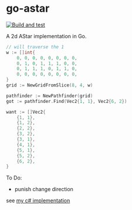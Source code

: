 # go-astar

[![Build and test](https://github.com/valantonini/go-astar/actions/workflows/go.yml/badge.svg)](https://github.com/valantonini/go-astar/actions/workflows/go.yml)

A 2d AStar implementation in Go.

```go
// will traverse the 1
w := []int{
    0, 0, 0, 0, 0, 0, 0, 0,
    0, 1, 0, 1, 1, 1, 0, 0,
    0, 1, 1, 1, 0, 1, 1, 0,
    0, 0, 0, 0, 0, 0, 0, 0,
}
grid := NewGridFromSlice(8, 4, w)

pathfinder := NewPathfinder(grid)
got := pathfinder.Find(Vec2{1, 1}, Vec2{6, 2})

want := []Vec2{
    {1, 1},
    {1, 2},
    {2, 2},
    {3, 2},
    {3, 1},
    {4, 1},
    {5, 1},
    {5, 2},
    {6, 2},
}
```

To Do:
- punish change direction

see [my c# implementation](https://github.com/valantonini/AStar)
